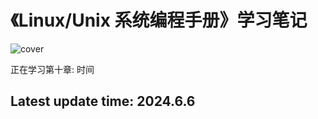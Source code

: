 # 《Linux/Unix 系统编程手册》学习笔记

![cover](https://cdn.ptpress.cn/pubcloud/bookImg/null/20240517789E71E2.jpg)

正在学习第十章: 时间

## Latest update time: 2024.6.6
